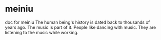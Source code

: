 # meiniu
doc for meiniu
The human being's history is dated back to thousands of years ago.
The music is part of it.
People like dancing with music. They are listening to the music while working.
